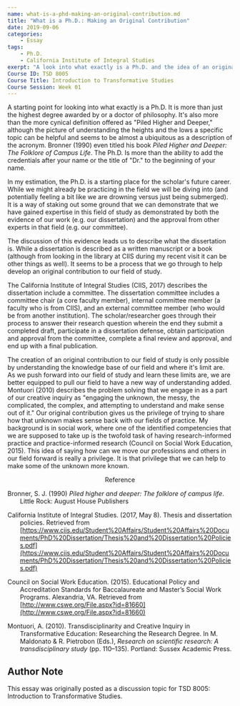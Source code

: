 ```yaml
---
name: what-is-a-phd-making-an-original-contribution.md
title: "What is a Ph.D.: Making an Original Contribution"
date: 2019-09-06
categories:
    - Essay
tags:
    - Ph.D.
    - California Institute of Integral Studies
exerpt: "A look into what exactly is a Ph.D. and the idea of an original contribution to the sciences."
Course ID: TSD 8005
Course Title: Introduction to Transformative Studies
Course Session: Week 01
---
```


A starting point for looking into what exactly is a Ph.D. It is more than just the highest degree awarded by or a doctor of philosophy. It's also more than the more cynical definition offered as "Piled Higher and Deeper," although the picture of understanding the heights and the lows a specific topic can be helpful and seems to be almost a ubiquitous as a description of the acronym. Bronner (1990) even titled his book _Piled Higher and Deeper: The Folklore of Campus Life_. The Ph.D. Is more than the ability to add the credentials after your name or the title of "Dr." to the beginning of your name.

In my estimation, the Ph.D. is a starting place for the scholar's future career. While we might already be practicing in the field we will be diving into (and potentially feeling a bit like we are drowning versus just being submerged). It is a way of staking out some ground that we can demonstrate that we have gained expertise in this field of study as demonstrated by both the evidence of our work (e.g. our dissertation) and the approval from other experts in that field (e.g. our committee).

The discussion of this evidence leads us to describe what the dissertation is. While a dissertation is described as a written manuscript or a book (although from looking in the library at CIIS during my recent visit it can be other things as well). It seems to be a process that we go through to help develop an original contribution to our field of study.  

The California Institute of Integral Studies (CIIS, 2017) describes the dissertation include a committee. The dissertation committee includes a committee chair (a core faculty member), internal committee member (a faculty who is from CIIS), and an external committee member (who would be from another institution). The scholar/researcher goes through their process to answer their research question wherein the end they submit a completed draft, participate in a dissertation defense, obtain participation and approval from the committee, complete a final review and approval, and end up with a final publication. 

The creation of an original contribution to our field of study is only possible by understanding the knowledge base of our field and where it's limit are. As we push forward into our field of study and learn these limits are, we are better equipped to pull our field to have a new way of understanding added. Montuori (2010) describes the problem solving that we engage in as a part of our creative inquiry as "engaging the unknown, the messy, the complicated, the complex, and attempting to understand and make sense out of it." Our original contribution gives us the privilege of trying to share how that unknown makes sense back with our fields of practice. My background is in social work, where one of the identified competencies that we are supposed to take up is the twofold task of having research-informed practice and practice-informed research (Council on Social Work Education, 2015). This idea of saying how can we move our professions and others in our field forward is really a privilege. It is that privilege that we can help to make some of the unknown more known.

<div style="text-align: center" markdown="1">
Reference
</div>
<div style="margin: 0 0 0 2em; text-indent: -2em;" markdown="1">

Bronner, S. J. (1990) _Piled higher and deeper: The folklore of campus life_. Little Rock: August House Publishers

California Institute of Integral Studies. (2017, May 8). Thesis and dissertation policies. Retrieved from [https://www.ciis.edu/Student%20Affairs/Student%20Affairs%20Documents/PhD%20Dissertation/Thesis%20and%20Dissertation%20Policies.pdf](https://www.ciis.edu/Student%20Affairs/Student%20Affairs%20Documents/PhD%20Dissertation/Thesis%20and%20Dissertation%20Policies.pdf)

Council on Social Work Education. (2015). Educational Policy and Accreditation Standards for Baccalaureate and Master’s Social Work Programs. Alexandria, VA. Retrieved from [http://www.cswe.org/File.aspx?id=81660](http://www.cswe.org/File.aspx?id=81660)

Montuori, A. (2010). Transdisciplinarity and Creative Inquiry in Transformative Education: Researching the Research Degree. In M. Maldonato & R. Pietrobon (Eds.), _Research on scientific research: A transdisciplinary study_ (pp. 110–135). Portland: Sussex Academic Press.

</div>

## Author Note

This essay was originally posted as a discussion topic for TSD 8005: Introduction to Transformative Studies.